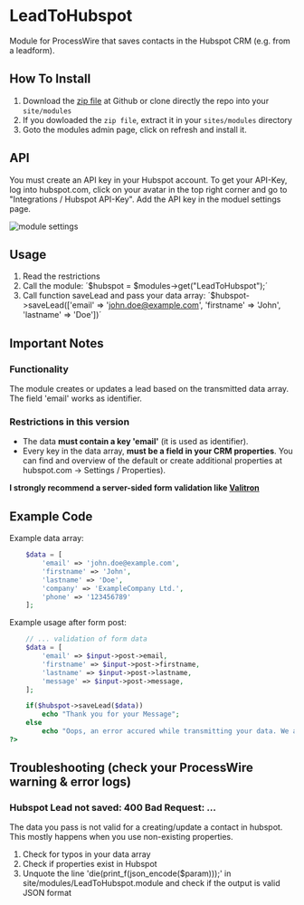 # LeadToHubspot
Module for ProcessWire that saves contacts in the Hubspot CRM (e.g. from a leadform).

## How To Install
1. Download the [zip file](https://github.com/danielstieber/LeadToHubspot/archive/master.zip) at Github or clone directly the repo into your `site/modules`
2. If you dowloaded the `zip file`, extract it in your `sites/modules` directory
3. Goto the modules admin page, click on refresh and install it.

## API
You must create an API key in your Hubspot account. To get your API-Key, log into hubspot.com, click on your avatar in the top right corner and go to "Integrations / Hubspot API-Key". Add the API key in the moduel settings page.

![module settings](https://i.imgur.com/bGfBU49.png)

## Usage
1. Read the restrictions
2. Call the module: ´$hubspot = $modules->get("LeadToHubspot");´
3. Call function saveLead and pass your data array: ´$hubspot->saveLead(['email' => 'john.doe@example.com', 'firstname' => 'John', 'lastname' => 'Doe'])´

## Important Notes
### Functionality
The module creates or updates a lead based on the transmitted data array. The field 'email' works as identifier. 

### Restrictions in this version
* The data **must contain a key 'email'** (it is used as identifier).
* Every key in the data array, **must be a field in your CRM properties**. You can find and overview of the default or create additional properties at hubspot.com -> Settings / Properties).

**I strongly recommend a server-sided form validation like [Valitron](https://github.com/vlucas/valitron)**

## Example Code
Example data array:
```PHP
	$data = [
		'email' => 'john.doe@example.com',
		'firstname' => 'John',
		'lastname' => 'Doe',
		'company' => 'ExampleCompany Ltd.',
		'phone' => '123456789'
	];
```

Example usage after form post:
```PHP
	// ... validation of form data
	$data = [
		'email' => $input->post->email,
		'firstname' => $input->post->firstname,
		'lastname' => $input->post->lastname,
		'message' => $input->post->message,
	];

 	if($hubspot->saveLead($data))
 		echo "Thank you for your Message";
 	else
 		echo "Oops, an error accured while transmitting your data. We are sorry for the inconvinience. For your own security, your data has not been saved. Why not contact us directly at office@companyemail.com and we have talk about your request, while our IT-team is fixing the problem?";
?>
```

## Troubleshooting (check your ProcessWire warning & error logs)
###  Hubspot Lead not saved: 400 Bad Request: ...
The data you pass is not valid for a creating/update a contact in hubspot. This mostly happens when you use non-existing properties.

1. Check for typos in your data array
2. Check if properties exist in Hubspot
3. Unquote the line 'die(print_f(json_encode($param)));' in site/modules/LeadToHubspot.module and check if the output is valid JSON format
